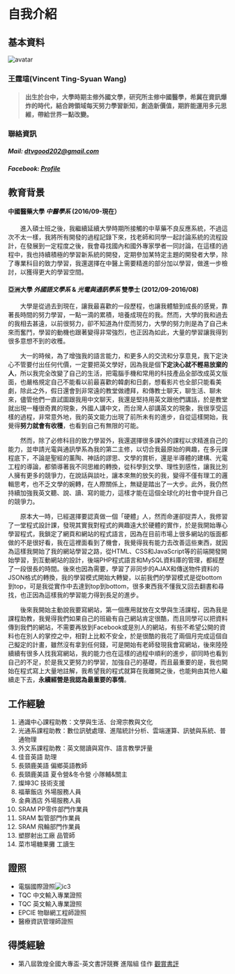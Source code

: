 # 自我介紹

## 基本資料
![avatar](https://avatars2.githubusercontent.com/u/8935531?v=3&s=460)
### 王霆瑄(Vincent Ting-Syuan Wang)
> #### 出生於台中，大學時期主修外國文學，研究所主修中國醫學，希冀在資訊爆炸的時代，結合跨領域每天努力學習新知，創造新價值，期許能運用多元思維，帶給世界一點改變。

### 聯絡資訊

##### Mail: [dtvgood202@gmail.com](mailto:dtvgood202@gmail.com)

##### Facebook: [Profile](https://www.facebook.com/dtvgood202)

## 教育背景

#### 中國醫藥大學 _中醫學系_ (2016/09-現在）
&emsp;&emsp;進入碩士班之後，我繼續延續大學時期所接觸的中草藥不良反應系統，不過這次不太一樣，我將所有開發的過程記錄下來，找老師和同學一起討論系統的流程設計，在發展到一定程度之後，我會尋找國內和國外專家學者一同討論，在這樣的過程中，我也持續積極的學習新系統的開發，定期參加某特定主題的開發者大學，除了專業科目的致力學習，我還選擇在中醫上需要精進的部分加以學習，做進一步檢討，以獲得更大的學習空間。


#### 亞洲大學 _外國語文學系_ &amp; _光電與通訊學系_ 雙學士 (2012/09-2016/08)
&emsp;&emsp;大學是從過去到現在，讓我最喜歡的一段歷程，也讓我體驗到成長的感覺，靠著長時間的努力學習，一點一滴的累積，培養成現在的我。然而，大學的我和過去的我相去甚遠，以前很努力，卻不知道為什麼而努力，大學的努力則是為了自己未來而奮鬥，學習的動機也跟著變得非常強烈，也正因為如此，大量的學習讓我得到很多意想不到的收穫。

&emsp;&emsp;大一的時候，為了增強我的語言能力，和更多人的交流和分享意見，我下定決心不管要付出任何代價，一定要把英文學好，因為我是個**下定決心就不輕易放棄的人**，所以我完全改變了自己的生活，把電腦手機和常用的科技產品全部改成英文版面，也嚴格規定自己不能看以前最喜歡的韓劇和日劇，想看影片也全部只能看美劇，除此之外，假日還會到非常遠的教堂做禮拜，和傳教士聊天，聊生活、聊未來，儘管他們一直試圖跟我用中文聊天，我還是堅持用英文跟他們講話，於是教堂就出現一種很奇異的現象，外國人講中文，而台灣人卻講英文的現象，我很享受這樣的過程，非常意外地，我的英文能力出現了前所未有的進步，自從這樣開始，我覺得**努力就會有收穫**，也看到自己有無限的可能。

&emsp;&emsp;然而，除了必修科目的致力學習外，我還選擇很多課外的課程以求精進自己的能力，並申請光電與通訊學系為我的第二主修，以切合我最原始的興趣，在多元課程底下，不論是聖經的薰陶、神話的謬思、文學的賞析，還是半導體的建構、光電工程的導論，都領導著我不同思維的轉換，從科學到文學、理性到感性，讓我比別人擁有更多的競爭力，在說話與談吐，讓本來無的放矢的我，變得不僅有理工的邏輯思考，也不乏文學的婉轉，在人際關係上，無疑是踏出了一大步。此外，我仍然持續加強我英文聽、說、讀、寫的能力，這樣才能在這個全球化的社會中提升自己的競爭力。

&emsp;&emsp;原本大一時，已經選擇要認真做一個「硬體」人，然而命運卻捉弄人，我修習了一堂程式設計課，發現其實我對程式的興趣遠大於硬體的實作，於是我開始專心學習程式，我鎖定了網頁和網站的程式語言，因為在目前市場上很多網站的版面都做的不是很好看，我在這裡面看到了機會，我覺得我有能力去改善這些東西，就因為這樣我開始了我的網站學習之路，從HTML、CSS和JavaScript等的前端開發開始學習，到互動網站的設計，後端PHP程式語言和MySQL資料庫的管理，都經歷了一段很長的時間。後來也因為需要，學習了非同步的AJAX和傳送物件資料的JSON格式的轉換，我的學習模式開始大轉變，以前我們的學習模式是從bottom到top，可是我從實作中去達到top到bottom，很多東西我不懂我又回去翻書和尋找，也正因為這樣我的學習能力得到長足的進步。

&emsp;&emsp;後來我開始主動說我要寫網站，第一個應用就放在文學與生活課程，因為我是課程助教，我覺得我們如果自己的班級有自己網站肯定很酷，而且同學可以把資料傳到我們的網站，不需要再放到Facebook或是別人的網站，有些不希望公開的資料也在別人的掌控之中，相對上比較不安全，於是很酷的我花了兩個月完成這個自己擬定的計畫，雖然沒有拿到任何錢，可是開始有老師發現我會寫網站，後來陸陸續續有很多人找我寫網站，我的能力也在這樣的過程中順利的進步，卻同時也看到自己的不足，於是我又更努力的學習，加強自己的基礎，而且最重要的是，我也開始在程式寫上大量地註解，我希望我的程式就算在我離開之後，也能夠由其他人繼續走下去，**永續經營是我認為最重要的事情**。

## 工作經驗

1. 通識中心課程助教：文學與生活、台灣宗教與文化
2. 光通系課程助教：數位訊號處理、進階統計分析、雲端運算、訊號與系統、普通物理
3. 外文系課程助教：英文閱讀與寫作、語言教學評量
4. 佳音英語 助理
5. 長頸鹿美語 偏鄉英語教師
6. 長頸鹿美語 夏令營&amp;冬令營 小隊輔&amp;關主
7. 燦坤3C 技術支援
8. 福華飯店 外場服務人員
9. 金典酒店 外場服務人員
10. SRAM PP零件部門作業員
11. SRAM 製管部門作業員
12. SRAM 飛輪部門作業員
13. 塑膠射出工廠 品管師
14. 菜市場糖果攤 工讀生

## 證照

+ 電腦國際證照![ic3](http://i.imgur.com/5UsbPLg.jpg)
+ TQC 中文輸入專業證照
+ TQC 英文輸入專業證照
+ EPCIE 物聯網工程師證照
+ 醫療資訊管理師證照

## 得獎經驗

- 第八屆敦煌全國大專盃-英文書評競賽 進階組 佳作 [觀賞書評](http://www.cavesbooks.com.tw/bookreview8/images/page/B15.pdf)
